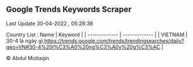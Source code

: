 

## Google Trends Keywords Scraper 
 
Last Update 30-04-2022 , 05:28:38

Country List :
 Name  | Keyword |
| ------------- | ------------- |
| VIETNAM | 30-4 là ngày gì,https://trends.google.com/trends/trendingsearches/daily?geo=VN#30-4%20l%C3%A0%20ng%C3%A0y%20g%C3%AC |



© Abdul Muttaqin 

